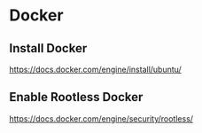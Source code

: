 # Docker

## Install Docker

https://docs.docker.com/engine/install/ubuntu/

## Enable Rootless Docker

https://docs.docker.com/engine/security/rootless/

